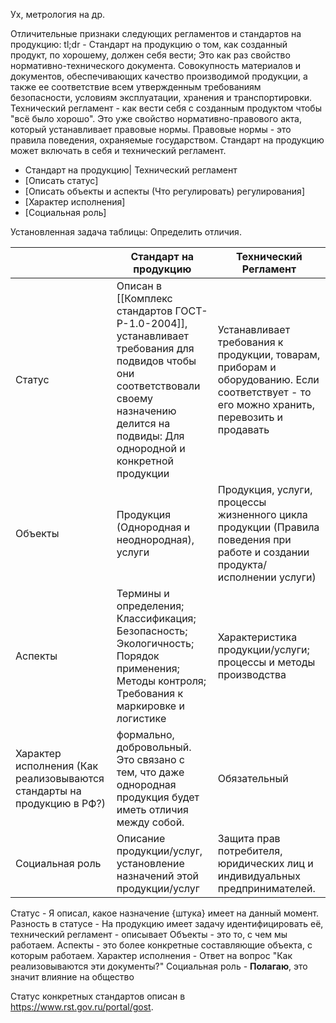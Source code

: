 Ух, метрология на др.

Отличительные признаки следующих регламентов и стандартов на продукцию:
	tl;dr - Стандарт на продукцию о том, как созданный продукт, по хорошему, должен себя вести; Это как раз свойство нормативно-технического документа.
		Совокупность материалов и документов, обеспечивающих качество производимой продукции, а также ее соответствие всем утвержденным требованиям безопасности, условиям эксплуатации, хранения и транспортировки.
	Технический регламент - как вести себя с созданным продуктом чтобы "всё было хорошо". Это уже свойство нормативно-правового акта, который устанавливает правовые нормы. Правовые нормы - это правила поведения, охраняемые государством.
	Стандарт на продукцию может включать в себя и технический регламент.

- Стандарт на продукцию| Технический регламент
- [Описать статус]
- [Описать объекты и аспекты (Что регулировать) регулирования]
- [Характер исполнения]
- [Социальная роль]

Установленная задача таблицы: Определить отличия.

| | Стандарт на продукцию | Технический Регламент|
|-|---|---|
|Статус|Описан в [[Комплекс стандартов ГОСТ-Р-1.0-2004]], устанавливает требования для подвидов чтобы они соответствовали своему назначению делится на подвиды: Для однородной и конкретной продукции| Устанавливает требования к продукции, товарам, приборам и оборудованию. Если соответствует - то его можно хранить, перевозить и продавать|
|Объекты| Продукция (Однородная и неоднородная), услуги|Продукция, услуги, процессы жизненного цикла продукции (Правила поведения при работе и создании продукта/исполнении услуги)|
|Аспекты| Термины и определения; Классификация; Безопасность; Экологичность; Порядок применения; Методы контроля; Требования к маркировке и логистике| Характеристика продукции/услуги; процессы и методы производства|
|Характер исполнения (Как реализовываются стандарты на продукцию в РФ?)|формально, добровольный. Это связано с тем, что даже однородная продукция будет иметь отличия между собой. |Обязательный|
|Социальная роль| Описание продукции/услуг, установление назначений этой продукции/услуг| Защита прав потребителя, юридических лиц и индивидуальных предпринимателей.|

Статус - Я описал, какое назначение {штука} имеет на данный момент.
 Разность в статусе - На продукцию имеет задачу идентифицировать её, технический регламент - описывает 
Объекты - это то, с чем мы работаем.
Аспекты - это более конкретные составляющие объекта, с которым работаем.
Характер исполнения - Ответ на вопрос "Как реализовываются эти документы?"
Социальная роль - **Полагаю**, это значит влияние на общество

Статус конкретных стандартов описан в https://www.rst.gov.ru/portal/gost.